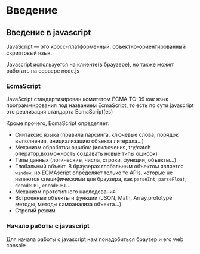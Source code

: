 # Введение

## Введение в javascript

JavaScript — это кросс-платформенный, объектно-ориентированный скриптовый язык. 

Javascript используется на клиенте\(в браузере\), но также может работать на сервере node.js

### EcmaScript

 JavaScript стандартизирован комитетом ECMA TC-39 как язык программирования под названием  EcmaScript, то есть по сути javascript это реализация стандарта EcmaScript\(es\)

Кроме прочего, EcmaScript определяет:

* Синтаксис языка \(правила парсинга, ключевые слова, порядок выполнения, инициализацию объекта литерала...\)
* Механизм обработки ошибок \(исключения, try/catch оператор,возможность создавать новые типы  ошибок\)
* Типы данных \(логические, числа, строки, функции, объекты...\)
* Глобальный объект. В браузерах глобальным объектом является `window`, но ECMAscript определяет только те APIs, которые не являются специфическими для браузера, как `parseInt`, `parseFloat`, `decodeURI`, `encodeURI`...
* Механизм прототипного наследования
* Встроенные объекты и функции \(JSON, Math, Array.prototype методы, методы самоанализа объекта...\)
* Строгий режим

### Начало работы с javascript

Для начала работы с javascript нам понадобиться браузер и его web console

